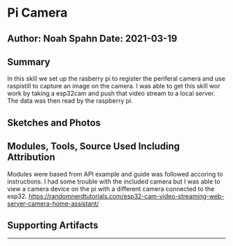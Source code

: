 #  Pi Camera

Author: Noah Spahn
Date: 2021-03-19
-----

## Summary
In this skill we set up the rasberry pi to register the periferal camera and use raspistill to capture an image on the camera. I was able to get this skill wor work by taking a esp32cam and push that video stream to a local server. The data was then read by the raspberry pi. 

## Sketches and Photos

## Modules, Tools, Source Used Including Attribution
Modules were based from API example and guide was followed accoring to instructions. I had some trouble with the included camera but I was able to view a camera device on the pi with a different camera connected to the esp32.
https://randomnerdtutorials.com/esp32-cam-video-streaming-web-server-camera-home-assistant/

## Supporting Artifacts


-----
